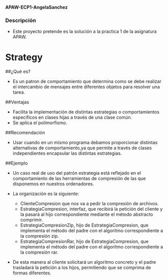 
#### APAW-ECP1-AngelaSanchez

### Descripción
- Este proyecto pretende es la solución a la practica 1 de la asignatura APAW.

# Strategy

##¿Qué es?

- Es un patron de comportamiento que determina como se debe realizar el intercambio de mensajes entre diferentes objetos para resolver una tarea.

##Ventajas 

- Facilita la implementación de distintas estrategias o comportamientos específicos en clases hijas a través de una clase común. 
- Se aplica el polimorfismo.

##Recomendación

- Usar cuando en un mismo programa debamos proporcionar distintas alternativas de comportamiento,ya que permite a través de clases independientes encapsular las distintas estrategias.

##Ejemplo

- Un caso real de uso del patrón estrategia está reflejado en el comportamiento de las herramientas de compresión de las que disponemos en nuestros ordenadores.
- La organización es la siguiente:

    - ClienteCompresion que nos va a pedir la compresión de archivos. 
    - EstrategiaCompresion, interfaz, que recibirá la petición del cliente y la pasará al hijo                      correspondiente mediante el método abstracto comprimir.
    - EstrategiaCompresionZip, hijo de EstrategiaCompresion, que implementa el método del padre con el algoritmo correspondiente a la compresión zip. 
    - EstrategiaCompresionRar, hijo de EstrategiaCompresion, que implementa el método del padre con el algoritmo correspondiente a la compresión rar. 
    
- De esta manera al cliente solicitará un algoritmo concreto y el padre trasladará la petición a los hijos, permitiendo que se comprima de formas diferentes.

 

